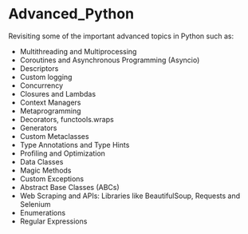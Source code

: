 # Advanced_Python
Revisiting some of the important advanced topics in Python such as:
* Multithreading and Multiprocessing
* Coroutines and Asynchronous Programming (Asyncio)
* Descriptors
* Custom logging
* Concurrency
* Closures and Lambdas
* Context Managers
* Metaprogramming
* Decorators, functools.wraps
* Generators
* Custom Metaclasses
* Type Annotations and Type Hints
* Profiling and Optimization
* Data Classes
* Magic Methods
* Custom Exceptions
* Abstract Base Classes (ABCs)
* Web Scraping and APIs: Libraries like BeautifulSoup, Requests and Selenium
* Enumerations
* Regular Expressions
